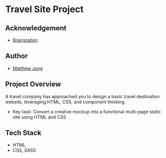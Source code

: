 # Travel Site Project

## Acknowledgement
- [Brainstation](https://brainstation.io/)

## Author
- [Matthew Jung](https://github.com/matthewjung04)

## Project Overview
A travel company has approached you to design a basic travel destination website, leveraging HTML, CSS, and component thinking.
- Key task: Convert a creative mockup into a functional multi-page static site using HTML and CSS

## Tech Stack
- HTML
- CSS, SASS